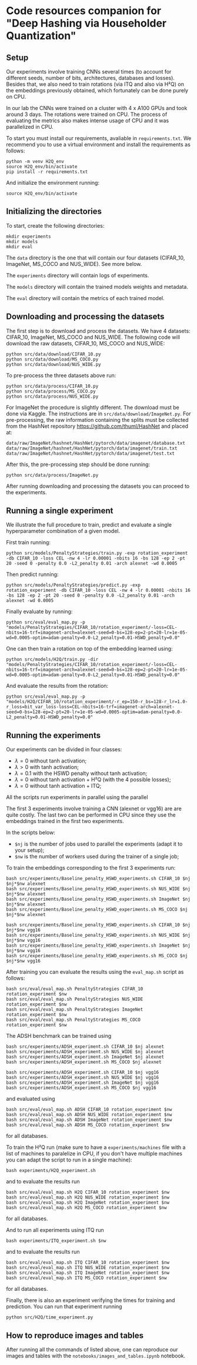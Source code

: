 # Code resources companion for "Deep Hashing via Householder Quantization"

## Setup

Our experiments involve training CNNs several times (to account for different seeds, number of bits, architectures, databases and losses). Besides that, we also need to train rotations (via ITQ and also via H²Q) on the embeddings previously obtained, which fortunately can be done purely on CPU.

In our lab the CNNs were trained on a cluster with 4 x A100 GPUs and took around 3 days. The rotations were trained on CPU. The process of evaluating the metrics also makes intense usage of CPU and it was parallelized in CPU.

To start you must install our requirements, avaliable in <code>requirements.txt</code>. We recommend you to use a virtual environment and install the requirements as follows:

```shell
python -m venv H2Q_env
source H2Q_env/bin/activate
pip install -r requirements.txt
```

And initialize the environment running:
```shell
source H2Q_env/bin/activate
```

## Initializing the directories

To start, create the following directories:
```shell
mkdir experiments
mkdir models
mkdir eval
```

The <code>data</code> directory is the one that will contain our four datasets (CIFAR_10, ImageNet, MS_COCO and NUS_WIDE). See more below.

The <code>experiments</code> directory will contain logs of experiments.

The <code>models</code> directory will contain the trained models weights and metadata.

The <code>eval</code> directory will contain the metrics of each trained model.


## Downloading and processing the datasets

The first step is to download and process the datasets. We have 4 datasets: CIFAR_10, ImageNet, MS_COCO and NUS_WIDE. The following code will download the raw datasets, CIFAR_10, MS_COCO and NUS_WIDE:
```shell
python src/data/download/CIFAR_10.py
python src/data/download/MS_COCO.py
python src/data/download/NUS_WIDE.py
```

To pre-process the three datasets above run:
```shell
python src/data/process/CIFAR_10.py
python src/data/process/MS_COCO.py
python src/data/process/NUS_WIDE.py
```

For ImageNet the procedure is slightly different. The download must be done via Kaggle. The instructions are in <code>src/data/download/ImageNet.py</code>.
For pre-processing, the raw information containing the splits must be collected from the HashNet repository https://github.com/thuml/HashNet and placed at:
```shell
data/raw/ImageNet/hashnet/HashNet/pytorch/data/imagenet/database.txt
data/raw/ImageNet/hashnet/HashNet/pytorch/data/imagenet/train.txt
data/raw/ImageNet/hashnet/HashNet/pytorch/data/imagenet/test.txt
```

After this, the pre-processing step should be done running:

```shell
python src/data/process/ImageNet.py
```

After running downloading and processing the datasets you can proceed to the experiments.

## Running a single experiment

We illustrate the full procedure to train, predict and evaluate a single hyperparameter combination of a given model.

First train running:
```shell
python src/models/PenaltyStrategies/train.py -exp rotation_experiment -db CIFAR_10 -loss CEL -nw 4 -lr 0.00001 -nbits 16 -bs 128 -ep 2 -pt 20 -seed 0 -penalty 0.0 -L2_penalty 0.01 -arch alexnet -wd 0.0005
```
Then predict running:
```shell
python src/models/PenaltyStrategies/predict.py -exp rotation_experiment -db CIFAR_10 -loss CEL -nw 4 -lr 0.00001 -nbits 16 -bs 128 -ep 2 -pt 20 -seed 0 -penalty 0.0 -L2_penalty 0.01 -arch alexnet -wd 0.0005
```
Finally evaluate by running:
```shell
python src/eval/eval_map.py -p "models/PenaltyStrategies/CIFAR_10/rotation_experiment/-loss=CEL-nbits=16-trf=imagenet-arch=alexnet-seed=0-bs=128-ep=2-pt=20-lr=1e-05-wd=0.0005-optim=adam-penalty=0.0-L2_penalty=0.01-HSWD_penalty=0.0"
```
One can then train a rotation on top of the embedding learned using:
```shell
python src/models/H2Q/train.py -dir "models/PenaltyStrategies/CIFAR_10/rotation_experiment/-loss=CEL-nbits=16-trf=imagenet-arch=alexnet-seed=0-bs=128-ep=2-pt=20-lr=1e-05-wd=0.0005-optim=adam-penalty=0.0-L2_penalty=0.01-HSWD_penalty=0.0"
```

And evaluate the results from the rotation:
```shell
python src/eval/eval_map.py -p "models/H2Q/CIFAR_10/rotation_experiment/-r_ep=150-r_bs=128-r_lr=1.0-r_loss=bit_var_loss-loss=CEL-nbits=16-trf=imagenet-arch=alexnet-seed=0-bs=128-ep=2-pt=20-lr=1e-05-wd=0.0005-optim=adam-penalty=0.0-L2_penalty=0.01-HSWD_penalty=0.0"
```

## Running the experiments

Our experiments can be divided in four classes:
- $\lambda = 0$ without tanh activation;
- $\lambda > 0$ with tanh activation;
- $\lambda = 0.1$ with the HSWD penalty without tanh activation;
- $\lambda = 0$ without tanh activation + H²Q (with the 4 possible losses);
- $\lambda = 0$ without tanh activation + ITQ;

All the scripts run experiments in parallel using the parallel

The first 3 experiments involve training a CNN (alexnet or vgg16) are are quite costly. The last two can be performed in CPU since they use the embeddings trained in the first two experiments.

In the scripts below:
- <code>$nj</code> is the number of jobs used to parallel the experiments (adapt it to your setup);
- <code>$nw</code> is the number of workers used during the trainer of a single job;

To train the embeddings corresponding to the first 3 experiments run:

```shell
bash src/experiments/Baseline_penalty_HSWD_experiments.sh CIFAR_10 $nj $nj*$nw alexnet
bash src/experiments/Baseline_penalty_HSWD_experiments.sh NUS_WIDE $nj $nj*$nw alexnet
bash src/experiments/Baseline_penalty_HSWD_experiments.sh ImageNet $nj $nj*$nw alexnet
bash src/experiments/Baseline_penalty_HSWD_experiments.sh MS_COCO $nj $nj*$nw alexnet

bash src/experiments/Baseline_penalty_HSWD_experiments.sh CIFAR_10 $nj $nj*$nw vgg16
bash src/experiments/Baseline_penalty_HSWD_experiments.sh NUS_WIDE $nj $nj*$nw vgg16
bash src/experiments/Baseline_penalty_HSWD_experiments.sh ImageNet $nj $nj*$nw vgg16
bash src/experiments/Baseline_penalty_HSWD_experiments.sh MS_COCO $nj $nj*$nw vgg16

```

After training you can evaluate the results using the <code>eval_map.sh</code> script as follows:
```shell
bash src/eval/eval_map.sh PenaltyStrategies CIFAR_10 rotation_experiment $nw
bash src/eval/eval_map.sh PenaltyStrategies NUS_WIDE rotation_experiment $nw
bash src/eval/eval_map.sh PenaltyStrategies ImageNet rotation_experiment $nw
bash src/eval/eval_map.sh PenaltyStrategies MS_COCO rotation_experiment $nw
```

The ADSH benchmark can be trained using
```shell
bash src/experiments/ADSH_experiment.sh CIFAR_10 $nj alexnet
bash src/experiments/ADSH_experiment.sh NUS_WIDE $nj alexnet
bash src/experiments/ADSH_experiment.sh ImageNet $nj alexnet
bash src/experiments/ADSH_experiment.sh MS_COCO $nj alexnet

bash src/experiments/ADSH_experiment.sh CIFAR_10 $nj vgg16
bash src/experiments/ADSH_experiment.sh NUS_WIDE $nj vgg16
bash src/experiments/ADSH_experiment.sh ImageNet $nj vgg16
bash src/experiments/ADSH_experiment.sh MS_COCO $nj vgg16
```
and evaluated using
```shell
bash src/eval/eval_map.sh ADSH CIFAR_10 rotation_experiment $nw
bash src/eval/eval_map.sh ADSH NUS_WIDE rotation_experiment $nw
bash src/eval/eval_map.sh ADSH ImageNet rotation_experiment $nw
bash src/eval/eval_map.sh ADSH MS_COCO rotation_experiment $nw
```
for all databases.

To train the H²Q run (make sure to have a <code>experiments/machines</code> file with a list of machines to paralelize in CPU, if you don't have multiple machines you can adapt the script to run in a single machine):
```shell
bash experiments/H2Q_experiment.sh
```
and to evaluate the results run
```shell
bash src/eval/eval_map.sh H2Q CIFAR_10 rotation_experiment $nw
bash src/eval/eval_map.sh H2Q NUS_WIDE rotation_experiment $nw
bash src/eval/eval_map.sh H2Q ImageNet rotation_experiment $nw
bash src/eval/eval_map.sh H2Q MS_COCO rotation_experiment $nw
```
for all databases.

And to run all experiments using ITQ run
```shell
bash experiments/ITQ_experiment.sh $nw
```
and to evaluate the results run
```shell
bash src/eval/eval_map.sh ITQ CIFAR_10 rotation_experiment $nw
bash src/eval/eval_map.sh ITQ NUS_WIDE rotation_experiment $nw
bash src/eval/eval_map.sh ITQ ImageNet rotation_experiment $nw
bash src/eval/eval_map.sh ITQ MS_COCO rotation_experiment $nw
```
for all databases.

Finally, there is also an experiment verifying the times for training and prediction. You can run that experiment running
```shell
python src/H2Q/time_experiment.py
```

## How to reproduce images and tables

After running all the commands of listed above, one can reproduce our images and tables with the <code>notebooks/images_and_tables.ipynb</code> notebook.

